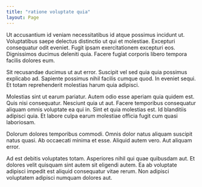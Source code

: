 ```yaml
---
title: "ratione voluptate quia"
layout: Page
---
```

Ut accusantium id veniam necessitatibus id atque possimus incidunt ut. Voluptatibus saepe delectus distinctio ut qui et molestiae. Excepturi consequatur odit eveniet. Fugit ipsam exercitationem excepturi eos. Dignissimos ducimus deleniti quia. Facere fugiat corporis libero tempora facilis dolores eum.
 Sit recusandae ducimus ut aut error. Suscipit vel sed quia quia possimus explicabo ad. Sapiente possimus nihil facilis cumque quod. In eveniet sequi. Et totam reprehenderit molestias harum quia adipisci.
 Molestias sint ut earum pariatur. Autem odio esse aperiam quia quidem est. Quis nisi consequatur. Nesciunt quia ut aut.
Facere temporibus consequatur aliquam omnis voluptate ea qui in. Sint et quia molestias est. Id blanditiis adipisci quia. Et labore culpa earum molestiae officia fugit cum quasi laboriosam.
 Dolorum dolores temporibus commodi. Omnis dolor natus aliquam suscipit natus quasi. Ab occaecati minima et esse. Aliquid autem vero. Aut aliquam error.
 Ad est debitis voluptates totam. Asperiores nihil qui quae quibusdam aut. Et dolores velit quisquam sint autem sit eligendi autem. Ea ab voluptate adipisci impedit est aliquid consequatur vitae rerum. Non adipisci voluptatem adipisci numquam dolores aut.
